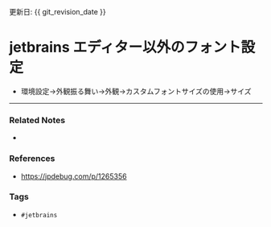 更新日: {{ git_revision_date }}

# jetbrains エディター以外のフォント設定
-   環境設定→外観振る舞い→外観→カスタムフォントサイズの使用→サイズ

----
### Related Notes
- 

### References
- https://jpdebug.com/p/1265356

### Tags
- `#jetbrains` 